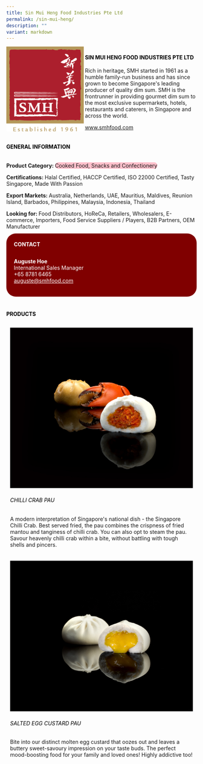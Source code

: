 ```yaml
---
title: Sin Mui Heng Food Industries Pte Ltd
permalink: /sin-mui-heng/
description: ""
variant: markdown
---
```

<div class="flex-paragraph">
	<div style="display: flex; flex-wrap: wrap;" class="flex-container">
		<div style="flex: 1 1 40%; display: block;" class="card sgds">
			<img src="/images/sin_mui_heng_logo.png">
		</div>
		<div style="flex: 1 1 58%; display: block; margin-left: 3px" class="card-sgds">
			<h4 style="text-transform: uppercase; color: black;"><b>Sin Mui Heng Food Industries Pte Ltd</b></h4>
			<p>Rich in heritage, SMH started in 1961 as a humble family-run business and has since grown to become Singapore's leading producer of quality dim sum. SMH is the frontrunner in providing gourmet dim sum to the most exclusive supermarkets, hotels, restaurants and caterers, in Singapore and across the world.</p>
			<p><a target="_blank" href="https://www.smhfood.com">www.smhfood.com</a></p>
		</div>
	</div>
</div>

<h4 style="text-transform: uppercase; color: black;">
	<b>General Information</b>
</h4>
<div style="display: flex; flex-wrap: wrap;" class="flex-container">
	<div style="flex: 1 1 65%; display: block; align-self: stretch" class="card sgds">
		<div class="flex-paragraph">
			<p>
				<b>Product Category: </b>
				<span style="background-color: pink; border-radius: 10px;">Cooked Food, Snacks and Confectionery</span>
			</p>
			<p>
				<b>Certifications: </b>Halal Certified, HACCP Certified, ISO 22000 Certified, Tasty Singapore, Made With Passion
			</p>
			<p>
				<b>Export Markets: </b>Australia, Netherlands, UAE, Mauritius, Maldives, Reunion Island, Barbados, Philippines, Malaysia, Indonesia, Thailand
			</p>
			<p style="margin-bottom: 10px;">
				<b>Looking for: </b>Food Distributors, HoReCa, Retailers, Wholesalers, E-commerce, Importers, Food Service Suppliers / Players, B2B Partners, OEM Manufacturer
			</p>
		</div>
	</div>
	<div style="flex: 1 1 35%; padding: 10px; display: block; background-color: maroon; border-radius: 25px; align-self: center;" class="card sgds">
		<h4 style="color: white; margin-top: 10px; margin-left: 10px;">CONTACT</h4>
		<div class="flex-paragraph">
			<p style="padding: 10px; color: white;">
				<b>Auguste Hoe</b>
				<br>International Sales Manager<br>+65 8781 6465<br>
				<a style="color: white;" href="mailto:auguste@smhfood.com">auguste@smhfood.com</a>
			</p>
		</div>
	</div>
</div>
<br>
<h4 style="text-transform: uppercase; color: black;">
	<b>Products</b>
</h4>
<div style="display: flex; flex-wrap: wrap;">
	<div style="flex: 1 1 47%; margin: 10px; display: block;" class="card sgds">
		<div style="display: block;" class="flex-image">
			<img src="/images/sin_mui_heng_product_01.jpg">
		</div>
		<div class="flex-paragraph">
			<h6 style="text-transform: uppercase; color: black;">Chilli Crab Pau</h6>
			<p>A modern interpretation of Singapore's national dish - the Singapore Chilli Crab. Best served fried, the pau combines the crispness of fried mantou and tanginess of chilli crab. You can also opt to steam the pau. Savour heavenly chilli crab within a bite, without battling with tough shells and pincers.</p>
		</div>
	</div>
	<div style="flex: 1 1 47%; margin: 10px; display: block;" class="card sgds">
		<div style="display: block;" class="flex-image">
			<img src="/images/sin_mui_heng_product_02.jpg">
		</div>
		<div class="flex-paragraph">
			<h6 style="text-transform: uppercase; color: black;">Salted Egg Custard Pau</h6>
			<p>Bite into our distinct molten egg custard that oozes out and leaves a buttery sweet-savoury impression on your taste buds. The perfect mood-boosting food for your family and loved ones! Highly addictive too!</p>
		</div>
	</div>
</div>